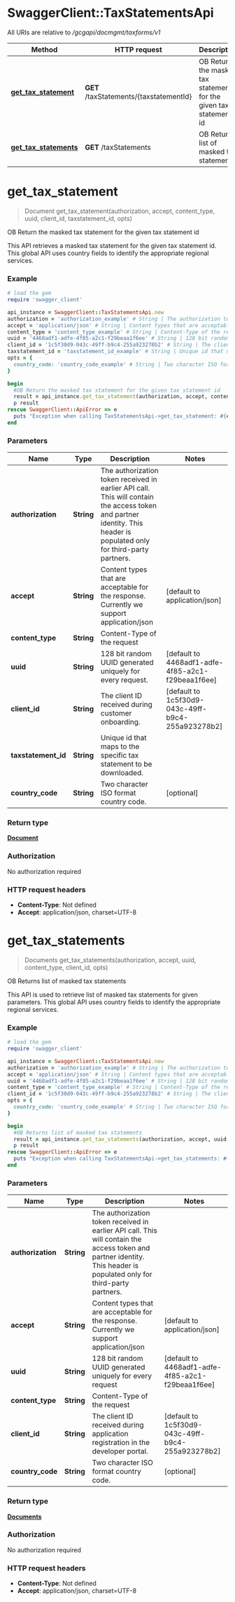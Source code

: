 # SwaggerClient::TaxStatementsApi

All URIs are relative to */gcgapi/docmgmt/taxforms/v1*

Method | HTTP request | Description
------------- | ------------- | -------------
[**get_tax_statement**](TaxStatementsApi.md#get_tax_statement) | **GET** /taxStatements/{taxstatementId} | OB Return the masked tax statement for the given tax statement id
[**get_tax_statements**](TaxStatementsApi.md#get_tax_statements) | **GET** /taxStatements | OB Returns list of masked tax statements

# **get_tax_statement**
> Document get_tax_statement(authorization, accept, content_type, uuid, client_id, taxstatement_id, opts)

OB Return the masked tax statement for the given tax statement id

This API retrieves a masked tax statement for the given tax statement id. This global API uses country fields to identify the appropriate regional services.

### Example
```ruby
# load the gem
require 'swagger_client'

api_instance = SwaggerClient::TaxStatementsApi.new
authorization = 'authorization_example' # String | The authorization token received in earlier API call. This will contain the access token and partner identity. This header is populated only for third-party partners.
accept = 'application/json' # String | Content types that are acceptable for the response. Currently we support application/json
content_type = 'content_type_example' # String | Content-Type of the request
uuid = '4468adf1-adfe-4f85-a2c1-f29beaa1f6ee' # String | 128 bit random UUID generated uniquely for every request.
client_id = '1c5f30d9-043c-49ff-b9c4-255a923278b2' # String | The client ID received during customer onboarding.
taxstatement_id = 'taxstatement_id_example' # String | Unique id that maps to the specific tax statement to be downloaded.
opts = { 
  country_code: 'country_code_example' # String | Two character ISO format country code.
}

begin
  #OB Return the masked tax statement for the given tax statement id
  result = api_instance.get_tax_statement(authorization, accept, content_type, uuid, client_id, taxstatement_id, opts)
  p result
rescue SwaggerClient::ApiError => e
  puts "Exception when calling TaxStatementsApi->get_tax_statement: #{e}"
end
```

### Parameters

Name | Type | Description  | Notes
------------- | ------------- | ------------- | -------------
 **authorization** | **String**| The authorization token received in earlier API call. This will contain the access token and partner identity. This header is populated only for third-party partners. | 
 **accept** | **String**| Content types that are acceptable for the response. Currently we support application/json | [default to application/json]
 **content_type** | **String**| Content-Type of the request | 
 **uuid** | **String**| 128 bit random UUID generated uniquely for every request. | [default to 4468adf1-adfe-4f85-a2c1-f29beaa1f6ee]
 **client_id** | **String**| The client ID received during customer onboarding. | [default to 1c5f30d9-043c-49ff-b9c4-255a923278b2]
 **taxstatement_id** | **String**| Unique id that maps to the specific tax statement to be downloaded. | 
 **country_code** | **String**| Two character ISO format country code. | [optional] 

### Return type

[**Document**](Document.md)

### Authorization

No authorization required

### HTTP request headers

 - **Content-Type**: Not defined
 - **Accept**: application/json, charset=UTF-8



# **get_tax_statements**
> Documents get_tax_statements(authorization, accept, uuid, content_type, client_id, opts)

OB Returns list of masked tax statements

This API is used to retrieve list of masked tax statements for given parameters. This global API uses country fields to identify the appropriate regional services.

### Example
```ruby
# load the gem
require 'swagger_client'

api_instance = SwaggerClient::TaxStatementsApi.new
authorization = 'authorization_example' # String | The authorization token received in earlier API call. This will contain the access token and partner identity. This header is populated only for third-party partners.
accept = 'application/json' # String | Content types that are acceptable for the response. Currently we support application/json
uuid = '4468adf1-adfe-4f85-a2c1-f29beaa1f6ee' # String | 128 bit random UUID generated uniquely for every request
content_type = 'content_type_example' # String | Content-Type of the request
client_id = '1c5f30d9-043c-49ff-b9c4-255a923278b2' # String | The client ID received during application registration in the developer portal.
opts = { 
  country_code: 'country_code_example' # String | Two character ISO format country code.
}

begin
  #OB Returns list of masked tax statements
  result = api_instance.get_tax_statements(authorization, accept, uuid, content_type, client_id, opts)
  p result
rescue SwaggerClient::ApiError => e
  puts "Exception when calling TaxStatementsApi->get_tax_statements: #{e}"
end
```

### Parameters

Name | Type | Description  | Notes
------------- | ------------- | ------------- | -------------
 **authorization** | **String**| The authorization token received in earlier API call. This will contain the access token and partner identity. This header is populated only for third-party partners. | 
 **accept** | **String**| Content types that are acceptable for the response. Currently we support application/json | [default to application/json]
 **uuid** | **String**| 128 bit random UUID generated uniquely for every request | [default to 4468adf1-adfe-4f85-a2c1-f29beaa1f6ee]
 **content_type** | **String**| Content-Type of the request | 
 **client_id** | **String**| The client ID received during application registration in the developer portal. | [default to 1c5f30d9-043c-49ff-b9c4-255a923278b2]
 **country_code** | **String**| Two character ISO format country code. | [optional] 

### Return type

[**Documents**](Documents.md)

### Authorization

No authorization required

### HTTP request headers

 - **Content-Type**: Not defined
 - **Accept**: application/json, charset=UTF-8



